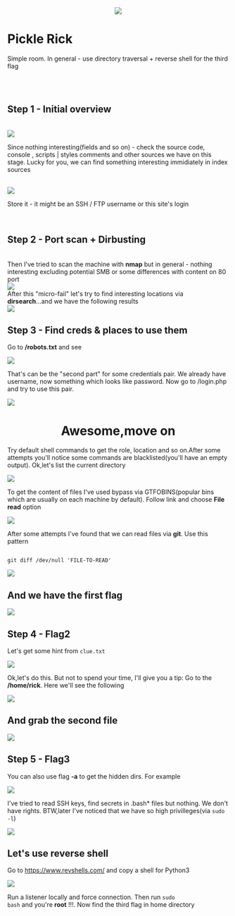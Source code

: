 <div align="center">

<img src="https://i.imgur.com/BkKtAkO.png">

</div>

# <b>Pickle Rick</b>

Simple room. In general - use directory traversal + reverse shell for the third flag

<br/><br/>

## <b>Step 1 - Initial overview</b>
<br/>

<img src="./assets/Overview0.jpg">

<br/>

Since nothing interesting(fields and so on) - check the source code, console , scripts | styles comments and other sources we have on this stage. Lucky for you, we can find something interesting immidiately in index sources

<br/>

<img src="./assets/Source0.jpg">

Store it - it might be an SSH / FTP username or this site's login


<br/>

## <b>Step 2 - Port scan + Dirbusting</b>


<br/>
Then I've tried to scan the machine with <b>nmap</b> but in general - nothing interesting excluding potential SMB or some differences with content on 80 port

<br/>

<img src="./assets/nmap.jpg">

<br/>
After this "micro-fail" let's try to find interesting locations via <b>dirsearch</b>...and we have the following results

<br/>

<img src="./assets/dirsearch.jpg">

<br/>

## <b>Step 3 - Find creds & places to use them</b>

Go to <b>/robots.txt</b> and see

<img src="./assets/robots.jpg">

That's can be the "second part" for some credentials pair. We already have username, now something which looks like password. Now go to /login.php and try to use this pair.

<img src="./assets/control.jpg">

<h1 align="center"><b>Awesome,move on</b></h1>

Try default shell commands to get the role, location and so on.After some attempts you'll notice some commands are blacklisted(you'll have an empty output). Ok,let's list the current directory

<img src="./assets/ls.jpg">

To get the content of files I've used bypass via GTFOBINS(popular bins which are usually on each machine by default). Follow link and choose <b>File read</b> option

<img src="./assets/gtfobins.jpg">

<br/>

After some attempts I've found that we can read files via <b>git</b>. Use this pattern

```shell

git diff /dev/null 'FILE-TO-READ'

```

<img src="./assets/git_file_read.jpg">

<br/>

## And we have the first flag

<img src="./assets/flag1.jpg">



<br/>

## <b>Step 4 - Flag2</b>

Let's get some hint from <code>clue.txt</code>

<img src="./assets/hint.jpg">

Ok,let's do this. But not to spend your time, I'll give you a tip: Go to the <b>/home/rick</b>. Here we'll see the following

<img src="./assets/rick_ls.jpg">

## And grab the second file

<img src="./assets/flag2.jpg">



<br/>

## <b>Step 5 - Flag3</b>

You can also use flag <b>-a</b> to get the hidden dirs. For example

<img src="./assets/ubuntu.jpg">

I've tried to read SSH keys, find secrets in .bash* files but nothing. We don't have rights. BTW,later I've noticed that we have so high privilleges(via <code>sudo -l</code>)

<img src="./assets/sudo.jpg">

## <b>Let's use reverse shell</b>

Go to https://www.revshells.com/ and copy a shell for Python3

<img src="./assets/shell.jpg">

Run a listener locally and force connection. Then run <code>sudo bash</code> and you're <b>root</b> !!!. Now find the third flag in home directory
